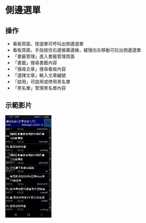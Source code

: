 # 側邊選單
## 操作
* 看板頁面，按選單可呼叫出側邊選單
* 看板頁面，手指按住右邊螢幕邊緣，緩慢向左移動可拉出側邊選單
* 「書籤管理」進入書籤管理頁面
* 「書籤」搜尋書籤內容
* 「搜尋文章」搜尋看板內容
* 「選擇文章」輸入文章編號
* 「啟用」可啟用或停用黑名單
* 「黑名單」管理黑名單內容
## 示範影片
![image](pics/drawer.gif)